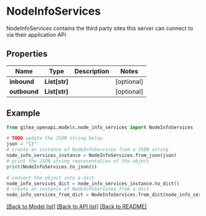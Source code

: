 # NodeInfoServices

NodeInfoServices contains the third party sites this server can connect to via their application API

## Properties

Name | Type | Description | Notes
------------ | ------------- | ------------- | -------------
**inbound** | **List[str]** |  | [optional] 
**outbound** | **List[str]** |  | [optional] 

## Example

```python
from gitea_openapi.models.node_info_services import NodeInfoServices

# TODO update the JSON string below
json = "{}"
# create an instance of NodeInfoServices from a JSON string
node_info_services_instance = NodeInfoServices.from_json(json)
# print the JSON string representation of the object
print(NodeInfoServices.to_json())

# convert the object into a dict
node_info_services_dict = node_info_services_instance.to_dict()
# create an instance of NodeInfoServices from a dict
node_info_services_from_dict = NodeInfoServices.from_dict(node_info_services_dict)
```
[[Back to Model list]](../README.md#documentation-for-models) [[Back to API list]](../README.md#documentation-for-api-endpoints) [[Back to README]](../README.md)


